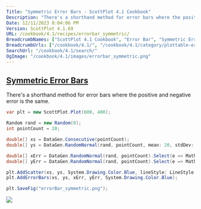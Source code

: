 ```yaml
---
Title: "Symmetric Error Bars - ScottPlot 4.1 Cookbook"
Description: "There's a shorthand method for error bars where the positive and negative error is the same."
Date: 12/11/2023 8:04:06 PM
Version: ScottPlot 4.1.69
URL: /cookbook/4.1/recipes/errorbar_symmetric/
BreadcrumbNames: ["ScottPlot 4.1 Cookbook", "Error Bar", "Symmetric Error Bars"]
BreadcrumbUrls: ["/cookbook/4.1/", "/cookbook/4.1/category/plottable-error-bar", "/cookbook/4.1/recipes/errorbar_symmetric/"]
SearchUrl: "/cookbook/4.1/search/"
OgImage: "/cookbook/4.1/images/errorbar_symmetric.png"
---
```


<h2><a href='/cookbook/4.1/recipes/errorbar_symmetric/'>Symmetric Error Bars</a></h2>

There's a shorthand method for error bars where the positive and negative error is the same.

```cs
var plt = new ScottPlot.Plot(600, 400);

Random rand = new Random(0);
int pointCount = 20;

double[] xs = DataGen.Consecutive(pointCount);
double[] ys = DataGen.RandomNormal(rand, pointCount, mean: 20, stdDev: 2);

double[] xErr = DataGen.RandomNormal(rand, pointCount).Select(e => Math.Abs(e)).ToArray();
double[] yErr = DataGen.RandomNormal(rand, pointCount).Select(e => Math.Abs(e)).ToArray();

plt.AddScatter(xs, ys, System.Drawing.Color.Blue, lineStyle: LineStyle.Dot);
plt.AddErrorBars(xs, ys, xErr, yErr, System.Drawing.Color.Blue);

plt.SaveFig("errorBar_symmetric.png");
```

<img src='../../images/errorbar_symmetric.png' class='d-block mx-auto my-5' />



